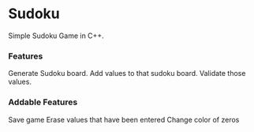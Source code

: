 # Sudoku
Simple Sudoku Game in C++.

### Features
Generate Sudoku board.
Add values to that sudoku board.
Validate those values.

### Addable Features
Save game
Erase values that have been entered
Change color of zeros

